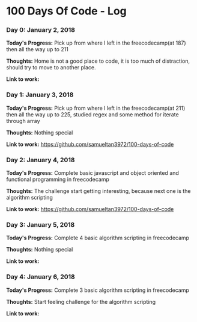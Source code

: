 # 100 Days Of Code - Log

### Day 0: January 2, 2018 

**Today's Progress:** Pick up from where I left in the freecodecamp(at 187) then all the way up to 211

**Thoughts:** Home is not a good place to code, it is too much of distraction, should try to move to another place.

**Link to work:**


### Day 1: January 3, 2018 

**Today's Progress:** Pick up from where I left in the freecodecamp(at 211) then all the way up to 225, studied regex and some method for iterate through array

**Thoughts:**  Nothing special

**Link to work:** https://github.com/samueltan3972/100-days-of-code


### Day 2: January 4, 2018 

**Today's Progress:** Complete basic javascript and object oriented and functional programming in freecodecamp

**Thoughts:**  The challenge start getting interesting, because next one is the algorithm scripting

**Link to work:** https://github.com/samueltan3972/100-days-of-code


### Day 3: January 5, 2018 

**Today's Progress:** Complete 4 basic algorithm scripting in freecodecamp

**Thoughts:**  Nothing special

**Link to work:** 


### Day 4: January 6, 2018 

**Today's Progress:** Complete 3 basic algorithm scripting in freecodecamp

**Thoughts:**  Start feeling challenge for the algorithm scripting

**Link to work:**